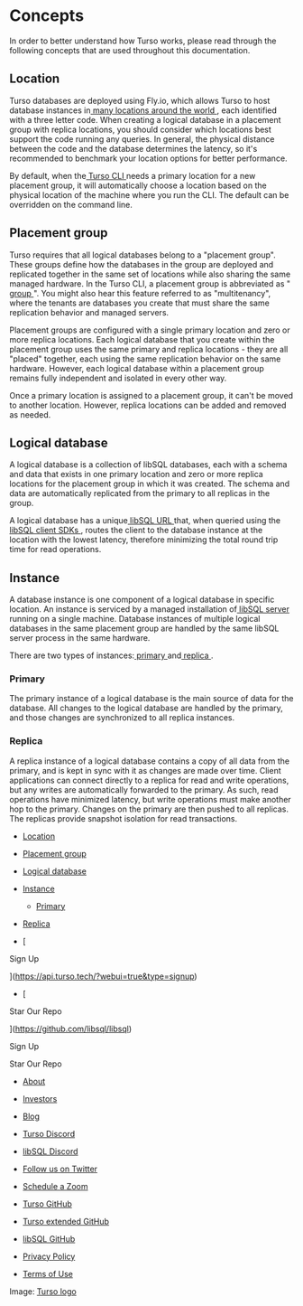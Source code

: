 # Concepts

In order to better understand how Turso works, please read through the following
concepts that are used throughout this documentation.

## Location​

Turso databases are deployed using Fly.io, which allows Turso to host database
instances in[ many locations around the world ](https://fly.io/docs/reference/regions/), each identified with a three
letter code. When creating a logical database in a placement group with replica
locations, you should consider which locations best support the code running any
queries. In general, the physical distance between the code and the database
determines the latency, so it's recommended to benchmark your location options
for better performance.

By default, when the[ Turso CLI ](https://docs.turso.tech/reference/turso-cli)needs a primary location for a new placement
group, it will automatically choose a location based on the physical location of
the machine where you run the CLI. The default can be overridden on the command
line.

## Placement group​

Turso requires that all logical databases belong to a "placement group". These
groups define how the databases in the group are deployed and replicated
together in the same set of locations while also sharing the same managed
hardware. In the Turso CLI, a placement group is abbreviated as "[ group ](https://docs.turso.tech/reference/turso-cli#manage-placement-groups-and-logical-databases)". You
might also hear this feature referred to as "multitenancy", where the tenants
are databases you create that must share the same replication behavior and
managed servers.

Placement groups are configured with a single primary location and zero or more
replica locations. Each logical database that you create within the placement
group uses the same primary and replica locations - they are all "placed"
together, each using the same replication behavior on the same hardware.
However, each logical database within a placement group remains fully
independent and isolated in every other way.

Once a primary location is assigned to a placement group, it can't be moved to
another location. However, replica locations can be added and removed as needed.

## Logical database​

A logical database is a collection of libSQL databases, each with a schema and
data that exists in one primary location and zero or more replica locations for
the placement group in which it was created. The schema and data are
automatically replicated from the primary to all replicas in the group.

A logical database has a unique[ libSQL URL ](https://docs.turso.tech/reference/libsql-urls)that, when queried using the[ libSQL client SDKs ](https://docs.turso.tech/libsql/client-access), routes the client to the database instance at the location
with the lowest latency, therefore minimizing the total round trip time for read
operations.

## Instance​

A database instance is one component of a logical database in specific location.
An instance is serviced by a managed installation of[ libSQL server ](https://github.com/libsql/libsql#readme)running on
a single machine. Database instances of multiple logical databases in the same
placement group are handled by the same libSQL server process in the same
hardware.

There are two types of instances:[ primary ](https://docs.turso.tech//concepts#placement-group/#primary)and[ replica ](https://docs.turso.tech//concepts#placement-group/#replica).

### Primary​

The primary instance of a logical database is the main source of data for the
database. All changes to the logical database are handled by the primary, and
those changes are synchronized to all replica instances.

### Replica​

A replica instance of a logical database contains a copy of all data from the
primary, and is kept in sync with it as changes are made over time. Client
applications can connect directly to a replica for read and write operations,
but any writes are automatically forwarded to the primary. As such, read
operations have minimized latency, but write operations must make another hop to
the primary. Changes on the primary are then pushed to all replicas. The
replicas provide snapshot isolation for read transactions.

- [ Location ](https://docs.turso.tech//concepts#placement-group/#location)
- [ Placement group ](https://docs.turso.tech//concepts#placement-group/#placement-group)
- [ Logical database ](https://docs.turso.tech//concepts#placement-group/#logical-database)
- [ Instance ](https://docs.turso.tech//concepts#placement-group/#instance)
    - [ Primary ](https://docs.turso.tech//concepts#placement-group/#primary)

- [ Replica ](https://docs.turso.tech//concepts#placement-group/#replica)


- [ 

Sign Up




 ](https://api.turso.tech/?webui=true&type=signup)
- [ 

Star Our Repo






 ](https://github.com/libsql/libsql)


Sign Up

Star Our Repo

- [ About ](https://turso.tech/about-us)
- [ Investors ](https://turso.tech/investors)
- [ Blog ](https://blog.turso.tech)


- [ Turso Discord ](https://discord.com/invite/4B5D7hYwub)
- [ libSQL Discord ](https://discord.gg/VzbXemj6Rg)
- [ Follow us on Twitter ](https://twitter.com/tursodatabase)
- [ Schedule a Zoom ](https://calendly.com/d/gt7-bfd-83n/meet-with-chiselstrike)


- [ Turso GitHub ](https://github.com/tursodatabase/)
- [ Turso extended GitHub ](https://github.com/turso-extended/)
- [ libSQL GitHub ](http://github.com/tursodatabase/libsql)


- [ Privacy Policy ](https://turso.tech/privacy-policy)
- [ Terms of Use ](https://turso.tech/terms-of-use)


Image: [ Turso logo ](https://docs.turso.tech/img/turso.svg)